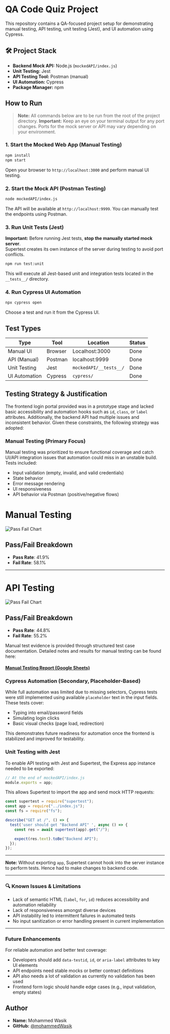 # QA Code Quiz Project

This repository contains a QA-focused project setup for demonstrating manual testing, API testing, unit testing (Jest), and UI automation using Cypress.

## 🛠️ Project Stack

- **Backend Mock API:** Node.js (`mockedAPI/index.js`)
- **Unit Testing:** Jest
- **API Testing Tool:** Postman (manual)
- **UI Automation:** Cypress
- **Package Manager:** npm

##  How to Run

> **Note:** All commands below are to be run from the root of the project directory.
>  **Important:** Keep an eye on your terminal output for any port changes. Ports for the mock server or API may vary depending on your environment.



### 1. Start the Mocked Web App (Manual Testing)

```bash
npm install
npm start
```

Open your browser to `http://localhost:3000` and perform manual UI testing.

### 2. Start the Mock API (Postman Testing)

```bash
node mockedAPI/index.js
```

The API will be available at `http://localhost:9999`. You can manually test the endpoints using Postman.


### 3. Run Unit Tests (Jest)

**Important:** Before running Jest tests, **stop the manually started mock server**.  
Supertest creates its own instance of the server during testing to avoid port conflicts.

```bash
npm run test:unit
```

This will execute all Jest-based unit and integration tests located in the `__tests__/` directory.


### 4. Run Cypress UI Automation

```bash
npx cypress open
```

Choose a test and run it from the Cypress UI.

## Test Types

| Type           | Tool          | Location              | Status   |
|----------------|---------------|------------------------|----------|
| Manual UI      | Browser       | Localhost:3000         | Done   |
| API (Manual)   | Postman       | localhost:9999         | Done   |
| Unit Testing   | Jest          | `mockedAPI/__tests__/`           | Done   |
| UI Automation  | Cypress       | `cypress/`             | Done   |

## Testing Strategy & Justification

The frontend login portal provided was in a prototype stage and lacked basic accessibility and automation hooks such as `id`, `class`, or `label` attributes. Additionally, the backend API had multiple issues and inconsistent behavior. Given these constraints, the following strategy was adopted:

###  Manual Testing (Primary Focus)

Manual testing was prioritized to ensure functional coverage and catch UI/API integration issues that automation could miss in an unstable build. Tests included:

- Input validation (empty, invalid, and valid credentials)
- State behavior
- Error message rendering
- UI responsiveness
- API behavior via Postman (positive/negative flows)

# Manual Testing

![Pass Fail Chart](https://quickchart.io/chart?c={type:'pie',data:{labels:['Pass','Fail'],datasets:[{data:[41.9,58.1]}]}})

## Pass/Fail Breakdown
- **Pass Rate**: 41.9%
- **Fail Rate**: 58.1%

---

# API Testing

![Pass Fail Chart](https://quickchart.io/chart?c={type:'pie',data:{labels:['Pass','Fail'],datasets:[{data:[44.8,55.2]}]}})

## Pass/Fail Breakdown
- **Pass Rate**: 44.8%
- **Fail Rate**: 55.2%



Manual test evidence is provided through structured test case documentation.
Detailed notes and results for manual testing can be found here:  
#### [Manual Testing Report (Google Sheets)](https://docs.google.com/spreadsheets/d/1pNWuY_rC9-iMR1zhXWPgXFsl_lDmdcVY/edit?usp=sharing&ouid=106020571511058470684&rtpof=true&sd=true)


### Cypress Automation (Secondary, Placeholder-Based)

While full automation was limited due to missing selectors, Cypress tests were still implemented using available `placeholder` text in the input fields. These tests cover:

- Typing into email/password fields
- Simulating login clicks
- Basic visual checks (page load, redirection)

This demonstrates future readiness for automation once the frontend is stabilized and improved for testability.

### Unit Testing with Jest
To enable API testing with Jest and Supertest, the Express app instance needed to be exported:

```js
// At the end of mockedAPI/index.js 
module.exports = app;
```

This allows Supertest to import the app and send mock HTTP requests:

```js
const supertest = require("supertest");
const app = require("../index.js");
const fs = require("fs");

describe("GET at /", () => {
  test('user should get "Backend API" ', async () => {
    const res = await supertest(app).get("/");

    expect(res.text).toBe("Backend API");
  });
});
```

---

**Note:** Without exporting `app`, Supertest cannot hook into the server instance to perform tests. Hence had to make changes to backend code.


---

### 🔍 Known Issues & Limitations

- Lack of semantic HTML (`label`, `for`, `id`) reduces accessibility and automation reliability
- Lack of responsiveness amongst diverse devices
- API instability led to intermittent failures in automated tests
- No input sanitization or error handling present in current implementation

---

### Future Enhancements

For reliable automation and better test coverage:

- Developers should add `data-testid`, `id`, or `aria-label` attributes to key UI elements
- API endpoints need stable mocks or better contract definitions
- API also needs a lot of validation as currently no validation has been used
- Frontend form logic should handle edge cases (e.g., input validation, empty states)





##  Author

- **Name:** Mohammed Wasik  
- **GitHub:** [@mohammedWasik](https://github.com/mohammedWasik)

